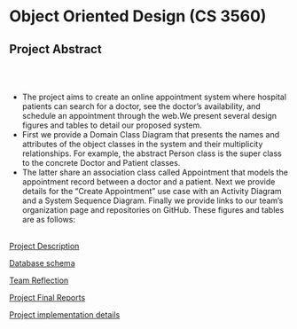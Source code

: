 # Object Oriented Design (CS 3560)
## Project  Abstract
<br><br>
 * The project aims to create an online appointment system where hospital patients can search for a doctor, see the doctor’s availability, and schedule an appointment through the web.We present several design figures and tables to detail our proposed system. 
 * First we provide a Domain Class Diagram that presents the names and attributes of the object classes in the system and their multiplicity relationships. For example, the abstract Person class is the super class to the concrete Doctor and Patient classes. 
 * The latter share an association class called Appointment that models the appointment record between a doctor and a patient. Next we provide details for the “Create Appointment” use case with an Activity Diagram and a System Sequence Diagram. Finally we provide links to our team’s organization page and repositories on GitHub. These figures and tables are as follows:
<br><br>


[Project Description](https://github.com/keiakihito/PersonalProjects/blob/main/ObjectOrientedDesign/ReportDocuments/ProblemDescription.pdf)

[Database schema](https://github.com/keiakihito/PersonalProjects/blob/main/ObjectOrientedDesign/ReportDocuments/DatabaseSchema.pdf)

[Team Reflection](https://github.com/keiakihito/PersonalProjects/blob/main/ObjectOrientedDesign/ReportDocuments/DataBaseTeamReflection.pdf)

[Project Final Reports](https://github.com/keiakihito/PersonalProjects/blob/main/ObjectOrientedDesign/ReportDocuments/FinalReport.pdf)

[Project implementation details](https://github.com/cs3560-03-01/CS3560-Proj)<br>

